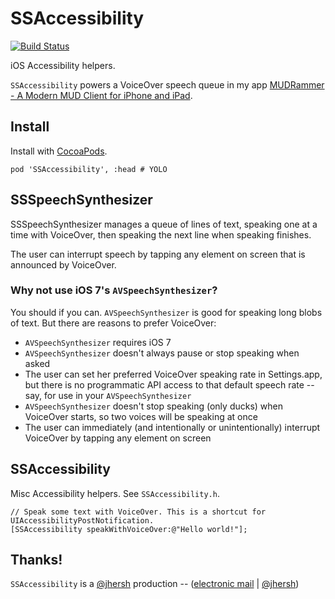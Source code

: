 # SSAccessibility

[![Build Status](https://travis-ci.org/splinesoft/SSAccessibility.png?branch=master)](https://travis-ci.org/splinesoft/SSAccessibility)

iOS Accessibility helpers.

`SSAccessibility` powers a VoiceOver speech queue in my app [MUDRammer - A Modern MUD Client for iPhone and iPad](https://itunes.apple.com/us/app/mudrammer-a-modern-mud-client/id597157072?mt=8).

## Install

Install with [CocoaPods](http://cocoapods.org).

```
pod 'SSAccessibility', :head # YOLO
```

## SSSpeechSynthesizer


SSSpeechSynthesizer manages a queue of lines of text, speaking one at a time with VoiceOver, then speaking the next line when speaking finishes.

The user can interrupt speech by tapping any element on screen that is announced by VoiceOver.

### Why not use iOS 7's `AVSpeechSynthesizer`?

You should if you can. `AVSpeechSynthesizer` is good for speaking long blobs of text. But there are reasons to prefer VoiceOver:

* `AVSpeechSynthesizer` requires iOS 7
* `AVSpeechSynthesizer` doesn't always pause or stop speaking when asked
* The user can set her preferred VoiceOver speaking rate in Settings.app, but there is no programmatic API access to that default speech rate -- say, for use in your `AVSpeechSynthesizer`
* `AVSpeechSynthesizer` doesn't stop speaking (only ducks) when VoiceOver starts, so two voices will be speaking at once
* The user can immediately (and intentionally or unintentionally) interrupt VoiceOver by tapping any element on screen

## SSAccessibility

Misc Accessibility helpers. See `SSAccessibility.h`.

```objc
// Speak some text with VoiceOver. This is a shortcut for UIAccessibilityPostNotification.
[SSAccessibility speakWithVoiceOver:@"Hello world!"];
```

## Thanks!

`SSAccessibility` is a [@jhersh](https://github.com/jhersh) production -- ([electronic mail](mailto:jon@her.sh) | [@jhersh](https://twitter.com/jhersh))